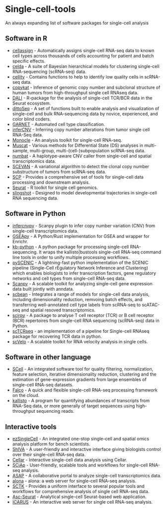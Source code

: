 # Single-cell-tools

An always expanding list of software packages for single-cell analysis

## Software in R
- [cellassign](https://github.com/irrationone/cellassign/) - Automatically assigns single-cell RNA-seq data to known cell types across thousands of cells accounting for patient and batch specific effects.
- [celda](https://bioconductor.org/packages/release/bioc/html/celda.html) - A suite of Bayesian hierarchical models for clustering single-cell RNA-sequencing (scRNA-seq) data.
- [cellity](https://github.com/teichlab/cellity) - Contains functions to help to identify low quality cells in scRNA-seq data.
- [copykat](https://github.com/navinlabcode/copykat) - Inference of genomic copy number and subclonal structure of human tumors from high-throughput single cell RNAseq data.
- [DALI](https://github.com/vibscc/DALI) - R-package for the analysis of single-cell TCR/BCR data in the Seurat ecosystem.
- [dittoSeq](https://github.com/dtm2451/dittoSeq) - A set of functions built to enable analysis and visualization of single-cell and bulk RNA-sequencing data by novice, experienced, and color blind coders.
- [GARNET](https://cole-trapnell-lab.github.io/garnett/) - Automated cell type classification.
- [inferCNV](https://github.com/broadinstitute/inferCNV) - Inferring copy number alterations from tumor single cell RNA-Seq data.
- [Monocle](https://cole-trapnell-lab.github.io/monocle-release/) - An analysis toolkit for single-cell RNA-seq.
- [Muscat](https://github.com/HelenaLC/muscat) - Various methods for Differential State (DS) analyses in multi-sample, multi-group, multi-(cell-)subpopulation scRNA-seq data.
- [numbat](https://github.com/kharchenkolab/numbat) - A haplotype-aware CNV caller from single-cell and spatial transcriptomics data.
- [SCEVAN](https://github.com/AntonioDeFalco/SCEVAN) - A variational algorithm to detect the clonal copy number substructure of tumors from scRNA-seq data.
- [SCP](https://github.com/zhanghao-njmu/SCP) - Provides a comprehensive set of tools for single-cell data processing and downstream analysis.
- [Seurat](https://satijalab.org/seurat/) - R toolkit for single cell genomics.
- [slingshot](https://github.com/kstreet13/slingshot) - Designed to model developmental trajectories in single-cell RNA sequencing data.  


## Software in Python
- [infercnvpy](https://github.com/icbi-lab/infercnvpy) - Scanpy plugin to infer copy number variation (CNV) from single-cell transcriptomics data.
- [GSEApy](https://github.com/zqfang/GSEApy) - A Python/Rust implementation for GSEA and wrapper for Enrichr.
- [kb-python](https://github.com/pachterlab/kb_python) - A python package for processing single-cell RNA-sequencing. It wraps the kallisto|bustools single-cell RNA-seq command line tools in order to unify multiple processing workflows.
- [pySCENIC](https://github.com/aertslab/pySCENIC) - A lightning-fast python implementation of the SCENIC pipeline (Single-Cell rEgulatory Network Inference and Clustering) which enables biologists to infer transcription factors, gene regulatory networks and cell types from single-cell RNA-seq data.
- [Scanpy](https://github.com/theislab/scanpy)  - A scalable toolkit for analyzing single-cell gene expression data built jointly with anndata.
- [scbean](https://github.com/jhu99/scbean) - Integrates a range of models for single-cell data analysis, including dimensionality reduction, remvoing batch effects, and transferring well-annotated cell type labels from scRNA-seq to scATAC-seq and spatial resoved transcriptomics.
- [scirpy](https://github.com/scverse/scirpy) - A package to analyse T cell receptor (TCR) or B cell receptor (BCR) repertoires from single-cell RNA sequencing (scRNA-seq) data in Python.
- [scTCRseq](https://github.com/ElementoLab/scTCRseq)  - an implementation of a pipeline for Single-cell RNAseq package for recovering TCR data in python.
- [scVelo](https://github.com/theislab/scvelo) - A scalable toolkit for RNA velocity analysis in single cells.


  
## Software in other language
- [SCell](https://github.com/diazlab/SCell) - An integrated software tool for quality filtering, normalization, feature selection, iterative dimensionality reduction, clustering and the estimation of gene-expression gradients from large ensembles of single-cell RNA-seq datasets.
- [Falco](https://github.com/VCCRI/Falco) - A quick and flexible single-cell RNA-seq processing framework on the cloud.
- [kallisto](https://github.com/pachterlab/kallisto) - A program for quantifying abundances of transcripts from RNA-Seq data, or more generally of target sequences using high-throughput sequencing reads.

## Interactive tools
- [ezSingleCell](https://www.nature.com/articles/s41467-024-48188-2) - An integrated one-stop single-cell and spatial omics analysis platform for bench scientists.
- [ShIVA](https://www.nature.com/articles/s41598-023-40959-z) - A user-friendly and interactive interface giving biologists control over their single-cell RNA-seq data.
- [Cellar](https://www.nature.com/articles/s41467-022-29744-0) - Interactive single-cell data analysis using Cellar.
- [SCiAp](https://www.nature.com/articles/s41592-021-01102-w) - User-friendly, scalable tools and workflows for single-cell RNA-seq analysis.
- [ASAP](https://asap.epfl.ch/) - A collaborative portal to analyze single-cell transcriptomics data.
- [alona](https://academic.oup.com/bioinformatics/article/36/12/3910/5824295) - alona: a web server for single-cell RNA-seq analysis.
- [SCTK](https://www.camplab.net/sctk/) - Provides a uniform interface to several popular tools and workflows for comprehensive analysis of single cell RNA-seq data.
- [Asc-Seurat](https://asc-seurat.readthedocs.io/en/latest/index.html) - Analytical single-cell Seurat-based web application.
- [ICARUS](https://academic.oup.com/nar/article/50/W1/W427/6583234) - An interactive web server for single cell RNA-seq analysis.
